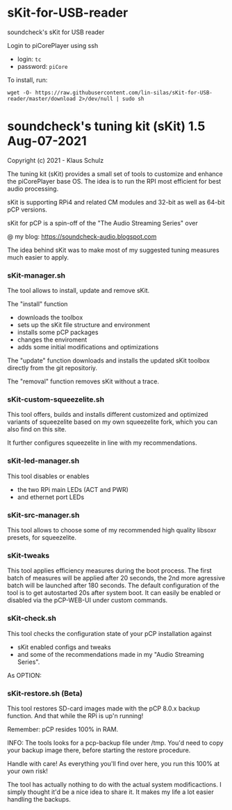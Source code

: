 # sKit-for-USB-reader
soundcheck's sKit for USB reader

Login to piCorePlayer using ssh

* login: `tc`
* password: `piCore`

To install, run:

`wget -O- https://raw.githubusercontent.com/lin-silas/sKit-for-USB-reader/master/download 2>/dev/null | sudo sh`

# soundcheck's tuning kit  (sKit)  1.5   Aug-07-2021

Copyright (c) 2021 - Klaus Schulz


The tuning kit (sKit) provides a small set of tools to customize and enhance
the piCorePlayer base OS. The idea is to run the RPI most efficient for best
audio processing.

sKit is supporting RPi4 and related CM modules and 32-bit as well
as 64-bit pCP versions.

sKit for pCP is a spin-off of the "The Audio Streaming Series"  over 

@ my blog: https://soundcheck-audio.blogspot.com 


The idea behind sKit was to make most of my suggested tuning measures much 
easier to apply.


### sKit-manager.sh

The tool allows to install, update and remove sKit.

The "install" function  

  * downloads the toolbox 
  * sets up the sKit file structure and environment
  * installs some pCP packages
  * changes the enviroment
  * adds some initial modifications and optimizations

The "update" function downloads and installs the updated
sKit toolbox directly from the git repositoriy.

The "removal" function removes sKit without a trace.


### sKit-custom-squeezelite.sh

This tool offers, builds and installs different customized 
and optimized variants of squeezelite based on my own 
squeezelite fork, which you can also find on this site.

It further configures squeezelite in line with my recommendations.


### sKit-led-manager.sh

This tool disables or enables

* the two RPi main LEDs (ACT and PWR) 
* and ethernet port LEDs


### sKit-src-manager.sh

This tool allows to choose some of my recommended high quality libsoxr presets, 
for squeezelite.


### sKit-tweaks

This tool applies efficiency measures during the boot process.
The first batch of measures will be applied after 20 seconds, 
the 2nd more agressive batch will be launched after 180 seconds.
The default configuration of the tool is to get autostarted 20s after system boot. 
It can easily be enabled or disabled via the pCP-WEB-UI under custom commands.


### sKit-check.sh

This tool checks the configuration state of your pCP installation against 

* sKit enabled configs and tweaks 
* and some of the recommendations made in my "Audio Streaming Series". 


As OPTION:


### sKit-restore.sh (Beta)

This tool restores SD-card images made with the pCP 8.0.x  backup function. And that while the
RPi is up'n running! 

Remember: pCP resides 100% in RAM.

INFO: The tools looks for a pcp-backup file under /tmp. You'd need to copy your backup image there,
before starting the restore procedure.


Handle with care! As everything you'll find over here, you run this 100% at your own risk!

The tool has actually nothing to do with the actual system modificactions. 
I simply thought it'd be a nice idea to share it. It makes my life a lot easier handling the backups.
